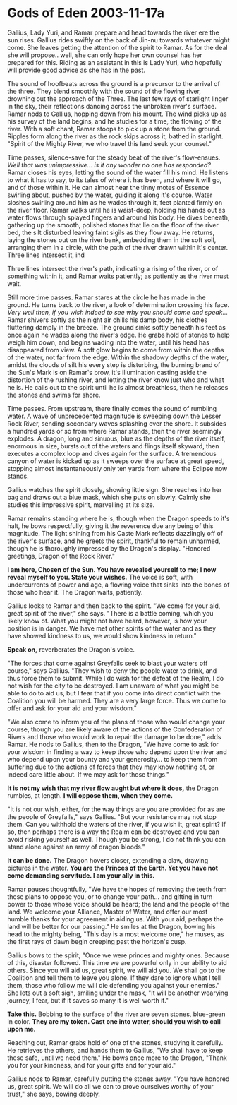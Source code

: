 <!-- TITLE: Gods of Eden 2003-11-17a -->
<!-- SUBTITLE: A game log for Gods of Eden -->

# Gods of Eden 2003-11-17a

Gallius, Lady Yuri, and Ramar prepare and head towards the river ere the sun rises. Gallius rides swiftly on the back of Jin-nu towards whatever might come. She leaves getting the attention of the spirit to Ramar. As for the deal she will propose.. well, she can only hope her own counsel has her prepared for this. Riding as an assistant in this is Lady Yuri, who hopefully will provide good advice as she has in the past.

The sound of hoofbeats across the ground is a precursor to the arrival of the three. They blend smoothly with the sound of the flowing river, drowning out the approach of the Three. The last few rays of starlight linger in the sky, their reflections dancing across the unbroken river's surface. Ramar nods to Gallius, hopping down from his mount. The wind picks up as his survey of the land begins, and he studies for a time, the flowing of the river. With a soft chant, Ramar stoops to pick up a stone from the ground. Ripples form along the river as the rock skips across it, bathed in starlight. "Spirit of the Mighty River, we who travel this land seek your counsel."

Time passes, silence-save for the steady beat of the river's flow-ensues. _Well that was unimpressive... is it any wonder no one has responded?_ Ramar closes his eyes, letting the sound of the water fill his mind. He listens to what it has to say, to its tales of where it has been, and where it will go, and of those within it. He can almost hear the tinny motes of Essence swirling about, pushed by the water, guiding it along it's course. Water sloshes swirling around him as he wades through it, feet planted firmly on the river floor. Ramar walks until he is waist-deep, holding his hands out as water flows through splayed fingers and around his body. He dives beneath, gathering up the smooth, polished stones that lie on the floor of the river bed, the silt disturbed leaving faint sigils as they flow away. He returns, laying the stones out on the river bank, embedding them in the soft soil, arranging them in a circle, with the path of the river drawn within it's center. Three lines intersect it, ind

Three lines intersect the river's path, indicating a rising of the river, or of something within it, and Ramar waits patiently; as patiently as the river must wait.

Still more time passes. Ramar stares at the circle he has made in the ground. He turns back to the river, a look of determination crossing his face. _Very well then, if you wish indeed to see why you should come and speak..._ Ramar shivers softly as the night air chills his damp body, his clothes fluttering damply in the breeze. The ground sinks softly beneath his feet as once again he wades along the river's edge. He grabs hold of stones to help weigh him down, and begins wading into the water, until his head has disappeared from view. A soft glow begins to come from within the depths of the water, not far from the edge. Within the shadowy depths of the water, amidst the clouds of silt his every step is disturbing, the burning brand of the Sun's Mark is on Ramar's brow, it's illumination casting aside the distortion of the rushing river, and letting the river know just who and what he is. He calls out to the spirit until he is almost breathless, then he releases the stones and swims for shore.

Time passes. From upstream, there finally comes the sound of rumbling water. A wave of unprecedented magnitude is sweeping down the Lesser Rock River, sending secondary waves splashing over the shore. It subsides a hundred yards or so from where Ramar stands, then the river seemingly explodes. A dragon, long and sinuous, blue as the depths of the river itself, enormous in size, bursts out of the waters and flings itself skyward, then executes a complex loop and dives again for the surface. A tremendous canyon of water is kicked up as it sweeps over the surface at great speed, stopping almost instantaneously only ten yards from where the Eclipse now stands.

Gallius watches the spirit closely, showing little sign. She reaches into her bag and draws out a blue mask, which she puts on slowly. Calmly she studies this impressive spirit, marvelling at its size.

Ramar remains standing where he is, though when the Dragon speeds to it's halt, he bows respectfully, giving it the reverence due any being of this magnitude. The light shining from his Caste Mark reflects dazzlingly off of the river's surface, and he greets the spirit, thankful to remain unharmed, though he is thoroughly impressed by the Dragon's display. "Honored greetings, Dragon of the Rock River."

**I am here, Chosen of the Sun. You have revealed yourself to me; I now reveal myself to you. State your wishes.** The voice is soft, with undercurrents of power and age, a flowing voice that sinks into the bones of those who hear it. The Dragon waits, patiently.

Gallius looks to Ramar and then back to the spirit. "We come for your aid, great spirit of the river," she says. "There is a battle coming, which you likely know of. What you might not have heard, however, is how your position is in danger. We have met other spirits of the water and as they have showed kindness to us, we would show kindness in return."

**Speak on,** reverberates the Dragon's voice.

"The forces that come against Greyfalls seek to blast your waters off course," says Gallius. "They wish to deny the people water to drink, and thus force them to submit. While I do wish for the defeat of the Realm, I do not wish for the city to be destroyed. I am unaware of what you might be able to do to aid us, but I fear that if you come into direct conflict with the Coalition you will be harmed. They are a very large force. Thus we come to offer and ask for your aid and your wisdom."

"We also come to inform you of the plans of those who would change your course, though you are likely aware of the actions of the Confederation of Rivers and those who would work to repair the damage to be done," adds Ramar. He nods to Gallius, then to the Dragon, "We have come to ask for your wisdom in finding a way to keep those who depend upon the river and who depend upon your bounty and your generosity... to keep them from suffering due to the actions of forces that they may know nothing of, or indeed care little about. If we may ask for those things."

**It is not my wish that my river flow aught but where it does,** the Dragon rumbles, at length. **I will oppose them, when they come.**

"It is not our wish, either, for the way things are you are provided for as are the people of Greyfalls," says Gallius. "But your resistance may not stop them. Can you withhold the waters of the river, if you wish it, great spirit? If so, then perhaps there is a way the Realm can be destroyed and you can avoid risking yourself as well. Though you be strong, I do not think you can stand alone against an army of dragon bloods."

**It can be done.** The Dragon hovers closer, extending a claw, drawing pictures in the water. **You are the Princes of the Earth. Yet you have not come demanding servitude. I am your ally in this.**

Ramar pauses thoughtfully, "We have the hopes of removing the teeth from these plans to oppose you, or to change your path... and gifting in turn power to those whose voice should be heard; the land and the people of the land. We welcome your Alliance, Master of Water, and offer our most humble thanks for your agreement in aiding us. With your aid, perhaps the land will be better for our passing." He smiles at the Dragon, bowing his head to the mighty being, "This day is a most welcome one," he muses, as the first rays of dawn begin creeping past the horizon's cusp.

Gallius bows to the spirit, "Once we were princes and mighty ones. Because of this, disaster followed. This time we are powerful only in our ability to aid others. Since you will aid us, great spirit, we will aid you. We shall go to the Coalition and tell them to leave you alone. If they dare to ignore what I tell them, those who follow me will die defending you against your enemies." She lets out a soft sigh, smiling under the mask, "It will be another wearying journey, I fear, but if it saves so many it is well worth it."

**Take this.** Bobbing to the surface of the river are seven stones, blue-green in color. **They are my token. Cast one into water, should you wish to call upon me.**

Reaching out, Ramar grabs hold of one of the stones, studying it carefully. He retrieves the others, and hands them to Gallius, "We shall have to keep these safe, until we need them." He bows once more to the Dragon, "Thank you for your kindness, and for your gifts and for your aid."

Gallius nods to Ramar, carefully putting the stones away. "You have honored us, great spirit. We will do all we can to prove ourselves worthy of your trust," she says, bowing deeply.